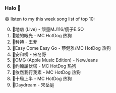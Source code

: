 

### Halo 👋

😄 listen to my this week song list of top 10:

0. 🌈地痞 (Live) - 顽童MJ116/瘦子E.SO
1. 🌈她的眼光 - MC HotDog 热狗
2. 🌈矜持 - 王菲
3. 🌈Easy Come Easy Go - 蔡健雅/MC HotDog 热狗
4. 🌈安和桥 - 宋冬野
5. 🌈OMG (Apple Music Edition) - NewJeans
6. 🌈约翰屈伏塔 - MC HotDog 热狗
7. 🌈依然我行我素 - MC HotDog 热狗
8. 🌈十局上半 - MC HotDog 热狗
9. 🌈Daydream - 宋岳庭

